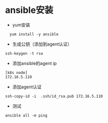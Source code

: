 # ansible安装

- yum安装
```
  yum install -y ansible
```

- 生成公钥（添加到agent认证）

```
ssh-keygen -t rsa
```

- 添加ansible的agent ip

```
[k8s node]
172.16.5.110
```

- 添加agent认证

```
ssh-copy-id -i  .ssh/id_rsa.pub 172.16.5.110
```

- 测试

```
ansible all -m ping
```

